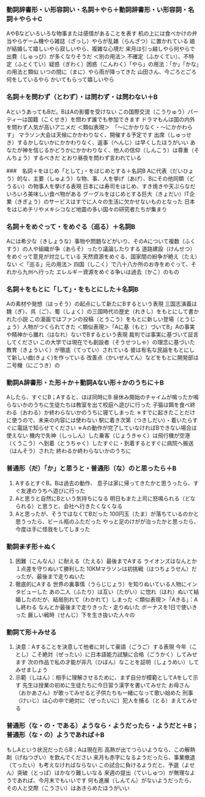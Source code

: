 ### 動詞辞書形・い形容詞い・名詞＋やら＋動詞辞書形・い形容詞・名詞＋やら＋C
AやBなどいろいろな物事または感情があることを表す
机の上には食べかけの弁当やらゲーム機やら雑誌（ざっし）やらが乱雑（らんざつ）に置かれている
娘が結婚して嬉しいやら寂しいやら、複雑な心境だ
来月は引っ越しやら何やらで出費（しゅっぴ）が多くなりそうだ
＜別の用法＞
不確定（ふかくてい）、不特定（ふとくてい）疑惑（ぎわく）困惑（こんわく）「やら」の用法：「か」「かな」の用法と類似
いつの間に（まに）やら雨が降ってきた
山田さん、今ごろとごろ何をしているやら
かいてもらって嬉しいやら

### 名詞＋を問わず（とわず）・は問わず・は問わない＋B
AというあってもBだ。BはAの影響を受けない
この国際交流（こうりゅう）パーティーは国籍（こくせき）を問わず誰でも参加できます
ドラマもんは国の内外を問わず人気が高いアニメだ
＜類似表現＞　「〜にかかりなく・〜にかかわらす」
マラソン大会は天候にかかわりなく、開催する予定です
出席（しゅっせき）するかしないかにかかわりなく、返事（へんじ）は早くしたほうがいい
あなたが神を信じるかどうかにかかわりなく、他人の信仰（しんこう）は尊重（そんちょう）するべきだ
とおり昼夜を問わず言われている

###　名詞＋をはじめ「として」・をはじめとする＋名詞B
Aに代表（だいひょう）的な、主要（しゅよう）な物、事、人を挙げ（あげ）、Bにその他同類（どうるい）の物事人を挙げる表現
日本には寿司をはじめ、すき焼きや天ぷらなだいろいろ美味しい食べ物がある
グーグルをはじめとする巨大（きょだい）IT企業（きぎょう）のサービスはすでに人々の生活に欠かせないものとなった
日本をはじめチリやメキシコなど地震の多い国々の研究者たちが集まり

### 名詞＋をめぐって・をめぐる（巡る）＋名詞B
Aには希少な（きしょうな）事物や問題などがいり、そのAについて複数（ふくすう）の人や組織が争（あらそ）ったり議論したりする
道路建設（けんせつ）をめぐって意見が対立している
天然資源をめぐる、国家間の紛争が絶え（たえ）ない
＜「巡る」元の用法＞
四国（しこく）で八十八か所のお寺をめぐって、それから九州へ行った
エレルギー資源をめぐる争いは過去（かこ）のもの

### 名詞＋をもとに「して」・をもとにした＋名詞B
Aの素材や発想（はっそう）の起点にして新たにBするという表現
三国志演義は魏（ぎ）、呉（ご）、蜀（しょく）の三国時代の歴史（れきし）をもとにして書かれた小説
この漫画ではファンの投稿（とうこう）をもとに新しい登場（とうじょう）人物がつくられてきた
＜類似表現＞「Aに基（もと）づいてB」Aの事実や精神から離れ（はなれ）ないでBするという表現
裁判では事実に基づいて証言してください
この大学では現在でも創設者（そうせつしゃ）の理念に基づいた教育（きょういく）が徹底（てってい）されている
彼は有名な民謡をもとにして新しい曲(きょく)を作っている
改善点（かいぜんてん）などをもとに開発部は二号機（にごうき）の

### 動詞A辞書形・た形＋か＋動詞Aない形＋かのうちに＋B
Aしたら、すぐにB；Aすると、ほぼ同時にB
昼休み開始のチャイムが鳴ったか鳴らないかのうちに生徒たちは教室を出て校庭へ遊びに行った
子猫は餌を食べ終わる（おわる）か終わらないかのうちに寝てしまった
＊すでに起きたことだけに使うので、未来の内容には使わない
駅に着き次第（つきしだい）・着いたらすぐに電話で知らせてください
＊Aの動作が完了していなければBできない場合は使えない
機内で失神（しっしん）した乗客（じょうきゃく）は飛行機が空港（くうこう）へ到着（とうちゃく）したすぐに・到着するとすぐに病院へ搬送（はんそう）された
終わるか終わらないかのうちに

### 普通形（~~だ~~）「か」と思うと・普通形（な）のと思ったら＋B
1. AするとすぐB。Bは過去の動作、
息子は家に帰ってきたかと思うったら、すぐ友達のうちへ遊びに行った
2. Aと思うと自然にBという気持ちになる
明日もまた上司に怒鳴られる（どなられる）と思うと、会社へ行きたくなくなる
3. Aと思ったが、そうではなくてBだった
100円玉（たま）が落ちているのかと思うったら、ビール瓶のふただった
やっと足のけがが治ったかと思ったら、今度は手に怪我をしてしまった

### 動詞~~ます~~形＋ぬく
1. 困難（こんなん）に耐える（たえる）最後までAする
ライオンズはなんとか１点差を守りぬいて勝利した
10KMマラソンは初挑戦（はつちょうせん）だったが、最後まで走りぬいた
2. 徹底的にAする
世界の裏事情（うらじじょう）を知りぬいている人物にインタビューした
あの二人（ふたり）は互い（たがい）に惚れ（ほれ）ぬいて結婚したのだが、結局別れて（わかれて）しまった
＜類似表現＞「Aきる」：Aし終わる
なんとか最後まで走りきった・走りぬいた
ボーナスを1日で使いきった
厳しい戦時（せんじ）下を生き抜いた人々の

### 動詞て形＋みせる
1. 決意：Aすることを決意して他者に対して豪語（ごうご）する表現
今年（ことし）こそ絶対（ぜったい）に日本語能力試験に合格（ごうかく）してみせます
次の作品で私の才能が非凡（ひぼん）なことを証明（しょうめい）してみせましょう
2. 示範（しはん）：相手に理解させるために、まず自分が模範としてAをして示す
先生は授業の初めに生徒たちに今日習う漢字を書いてみせた
お母さん（おかあさん）が歌ってみせると子供たちも一緒になって歌い始めた
刑事（けいじ）は心の中で絶対に（ぜったいに）犯人を捕る（とる）まえてみせる

### 普通形（な・の・である）ようなら・ようだったら・ようだと＋B；普通形（な・の）ようであれば＋B
もしAという状況だったらB；Aは現在形
高熱が出てつらいようなら、この解熱剤（げねつざい）を飲んでください
来月も赤字になるようだったら、事業撤退（てったい）も考えなければならない
この試合に負けるようだと、予選（よせん）突破（とっぱ）はかなり難しいなる
来週の提出（ていしゅつ）が無理なようであれば、今月末でもいいです
何も進展（しんてん）がないようだったら、その人と交際（こうさい）はあきらめたほうがいい

